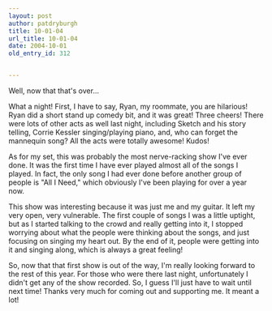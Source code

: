 ```yaml
---
layout: post
author: patdryburgh
title: 10-01-04
url_title: 10-01-04
date: 2004-10-01
old_entry_id: 312


---
```


Well, now that that's over...

What a night! First, I have to say, Ryan, my roommate, you are hilarious! Ryan did a short stand up comedy bit, and it was great! Three cheers! There were lots of other acts as well last night, including Sketch and his story telling, Corrie Kessler singing/playing piano, and, who can forget the mannequin song? All the acts were totally awesome! Kudos!

As for my set, this was probably the most nerve-racking show I've ever done. It was the first time I have ever played almost all of the songs I played. In fact, the only song I had ever done before another group of people is "All I Need," which obviously I've been playing for over a year now.

This show was interesting because it was just me and my guitar. It left my very open, very vulnerable. The first couple of songs I was a little uptight, but as I started talking to the crowd and really getting into it, I stopped worrying about what the people were thinking about the songs, and just focusing on singing my heart out. By the end of it, people were getting into it and singing along, which is always a great feeling!

So, now that that first show is out of the way, I'm really looking forward to the rest of this year. For those who were there last night, unfortunately I didn't get any of the show recorded. So, I guess I'll just have to wait until next time! Thanks very much for coming out and supporting me. It meant a lot!